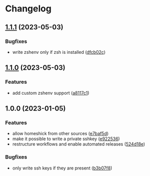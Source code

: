 # Changelog

## [1.1.1](https://github.com/rolehippie/users/compare/v1.1.0...v1.1.1) (2023-05-03)


### Bugfixes

* write zshenv only if zsh is installed ([dfcb02c](https://github.com/rolehippie/users/commit/dfcb02c3c0bf7701c68f0fe5e19419c6fad5c917))

## [1.1.0](https://github.com/rolehippie/users/compare/v1.0.0...v1.1.0) (2023-05-03)


### Features

* add custom zshenv support ([a8117c1](https://github.com/rolehippie/users/commit/a8117c122f981e1dab6b01cb5f5c25d727cabd1f))

## 1.0.0 (2023-01-05)


### Features

* allow homeshick from other sources ([e7baf5d](https://github.com/rolehippie/users/commit/e7baf5ddea219ce7992669cd83f675e50a635f18))
* make it possible to write a private sshkey ([e922536](https://github.com/rolehippie/users/commit/e92253655bd9c5dd80cea448c589f9947c1f7fb8))
* restructure workflows and enable automated releases ([524d18e](https://github.com/rolehippie/users/commit/524d18ea9769e34dd5bd58fbf137498a6cd3f9af))


### Bugfixes

* only write ssh keys if they are present ([b3b07f8](https://github.com/rolehippie/users/commit/b3b07f802f6601800dcc50da255bef306f4e720c))
